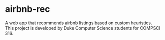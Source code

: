 # airbnb-rec
A web app that recommends airbnb listings based on custom heuristics. This project is developed by Duke Computer Science students for COMPSCI 316.
